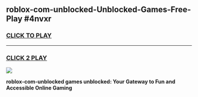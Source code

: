 
## roblox-com-unblocked-Unblocked-Games-Free-Play #4nvxr
<h3>
<a href="https://us.freeplayer.one?title=roblox-com-unblocked&ref=9M">CLICK TO PLAY</a></h3>
<hr>

<h3>
<a href="https://us.freeplayer.one?title=roblox-com-unblocked&ref=9M">CLICK 2 PLAY</a>
  
</h3>

<a href="https://us.freeplayer.one?title=roblox-com-unblocked&ref=9M"><img src="https://clearcache.store/games.png"></a>


**roblox-com-unblocked games unblocked: Your Gateway to Fun and Accessible Online Gaming**
